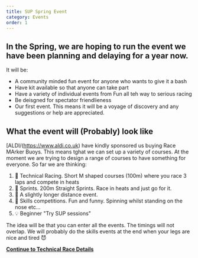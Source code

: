 ```yaml
---
title: SUP Spring Event
category: Events
order: 1
---
```


## In the Spring, we are hoping to run the event we have been planning and delaying for a year now. 
It will be:
- A community minded fun event for anyone who wants to give it a bash
- Have kit available so that anyone can take part
- Have a variety of individual events from Fun all teh way to serious racing
- Be deisgned for spectator friendlieness
- Our first event. This means it will be a voyage of discovery and any suggestions or help are appreciated.

## What the event will (Probably) look like

[ALDI/(https://www.aldi.co.uk)   have kindly sponsored us buying Race MArker Buoys. 
This means tghat we can set up a variety of courses. 
At the moment we are trying to design a range of courses to have something for everyone.
So far we are thinking:
1.  🏁 Technical Racing. Short M shaped courses (100m) where you race 3 laps and compete in heats
2.  🏁 Sprints. 200m Straight Sprints. Race in heats and just go for it.
3.  🏁 A slightly longer distance event.
4.  📐 Skills competitions. Fun and funny. Spinning whilst standing on the nose etc...
5.  💡 Beginner "Try SUP sessions"  

The idea will be that you can enter all the events. 
The timings will not overlap.
We will probably do the skills events at the end when your legs are nice and tired 😈





**[Continue to Technical Race Details](/clyde/Content/101.md/)**
